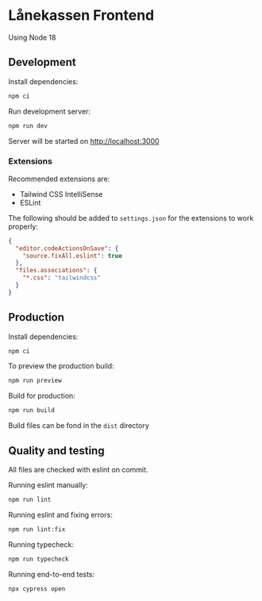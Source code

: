# Lånekassen Frontend

Using Node 18

## Development

Install dependencies:

```bash
npm ci
```

Run development server:

```bash
npm run dev
```

Server will be started on <http://localhost:3000>

### Extensions

Recommended extensions are:

- Tailwind CSS IntelliSense
- ESLint

The following should be added to `settings.json` for the extensions to work properly:

```json
{
  "editor.codeActionsOnSave": {
    "source.fixAll.eslint": true 
  },
  "files.associations": {
    "*.css": "tailwindcss"
  }
}
```

## Production

Install dependencies:

```bash
npm ci
```

To preview the production build:

```bash
npm run preview
```

Build for production:

```bash
npm run build
```

Build files can be fond in the `dist` directory

## Quality and testing

All files are checked with eslint on commit.

Running eslint manually:

```bash
npm run lint
```

Running eslint and fixing errors:

```bash
npm run lint:fix
```

Running typecheck:

```bash
npm run typecheck
```

Running end-to-end tests:

```bash
npx cypress open
```
